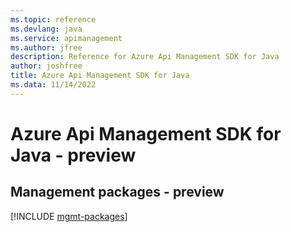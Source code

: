 ```yaml
---
ms.topic: reference
ms.devlang: java
ms.service: apimanagement
ms.author: jfree
description: Reference for Azure Api Management SDK for Java
author: joshfree
title: Azure Api Management SDK for Java
ms.data: 11/14/2022
---
```

# Azure Api Management SDK for Java - preview

## Management packages - preview
[!INCLUDE [mgmt-packages](api-management-mgmt-index.md)]